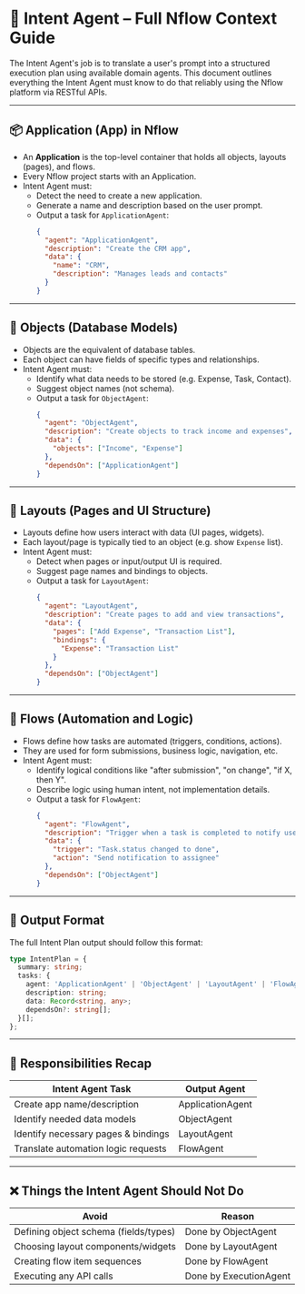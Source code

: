 # 🧠 Intent Agent – Full Nflow Context Guide

The Intent Agent's job is to translate a user's prompt into a structured execution plan using available domain agents. This document outlines everything the Intent Agent must know to do that reliably using the Nflow platform via RESTful APIs.

---

## 📦 Application (App) in Nflow

- An **Application** is the top-level container that holds all objects, layouts (pages), and flows.
- Every Nflow project starts with an Application.
- Intent Agent must:
  - Detect the need to create a new application.
  - Generate a name and description based on the user prompt.
  - Output a task for `ApplicationAgent`:
    ```json
    {
      "agent": "ApplicationAgent",
      "description": "Create the CRM app",
      "data": {
        "name": "CRM",
        "description": "Manages leads and contacts"
      }
    }
    ```

---

## 🧱 Objects (Database Models)

- Objects are the equivalent of database tables.
- Each object can have fields of specific types and relationships.
- Intent Agent must:
  - Identify what data needs to be stored (e.g. Expense, Task, Contact).
  - Suggest object names (not schema).
  - Output a task for `ObjectAgent`:
    ```json
    {
      "agent": "ObjectAgent",
      "description": "Create objects to track income and expenses",
      "data": {
        "objects": ["Income", "Expense"]
      },
      "dependsOn": ["ApplicationAgent"]
    }
    ```

---

## 🎨 Layouts (Pages and UI Structure)

- Layouts define how users interact with data (UI pages, widgets).
- Each layout/page is typically tied to an object (e.g. show `Expense` list).
- Intent Agent must:
  - Detect when pages or input/output UI is required.
  - Suggest page names and bindings to objects.
  - Output a task for `LayoutAgent`:
    ```json
    {
      "agent": "LayoutAgent",
      "description": "Create pages to add and view transactions",
      "data": {
        "pages": ["Add Expense", "Transaction List"],
        "bindings": {
          "Expense": "Transaction List"
        }
      },
      "dependsOn": ["ObjectAgent"]
    }
    ```

---

## 🔁 Flows (Automation and Logic)

- Flows define how tasks are automated (triggers, conditions, actions).
- They are used for form submissions, business logic, navigation, etc.
- Intent Agent must:
  - Identify logical conditions like "after submission", "on change", "if X, then Y".
  - Describe logic using human intent, not implementation details.
  - Output a task for `FlowAgent`:
    ```json
    {
      "agent": "FlowAgent",
      "description": "Trigger when a task is completed to notify user",
      "data": {
        "trigger": "Task.status changed to done",
        "action": "Send notification to assignee"
      },
      "dependsOn": ["ObjectAgent"]
    }
    ```

---

## 🧠 Output Format

The full Intent Plan output should follow this format:

```ts
type IntentPlan = {
  summary: string;
  tasks: {
    agent: 'ApplicationAgent' | 'ObjectAgent' | 'LayoutAgent' | 'FlowAgent';
    description: string;
    data: Record<string, any>;
    dependsOn?: string[];
  }[];
};
```

---

## 🧭 Responsibilities Recap

| Intent Agent Task                   | Output Agent     |
| ----------------------------------- | ---------------- |
| Create app name/description         | ApplicationAgent |
| Identify needed data models         | ObjectAgent      |
| Identify necessary pages & bindings | LayoutAgent      |
| Translate automation logic requests | FlowAgent        |

---

## ❌ Things the Intent Agent Should Not Do

| Avoid                                 | Reason                 |
| ------------------------------------- | ---------------------- |
| Defining object schema (fields/types) | Done by ObjectAgent    |
| Choosing layout components/widgets    | Done by LayoutAgent    |
| Creating flow item sequences          | Done by FlowAgent      |
| Executing any API calls               | Done by ExecutionAgent |
